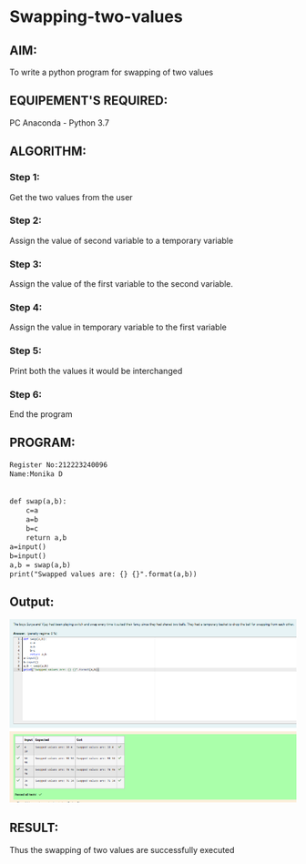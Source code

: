 # Swapping-two-values
## AIM:
To write a python program for swapping of two values
## EQUIPEMENT'S REQUIRED: 
PC
Anaconda - Python 3.7
## ALGORITHM: 
### Step 1:
Get the two values from the user
### Step 2: 
Assign the value of second variable to a temporary variable 
### Step 3: 
Assign the value of the first variable to the second variable.
### Step 4:  
Assign the value in temporary variable to the first variable
### Step 5: 
Print both the values it would be interchanged
### Step 6: 
End the program

## PROGRAM:
~~~
Register No:212223240096
Name:Monika D


def swap(a,b):
    c=a
    a=b
    b=c
    return a,b
a=input()
b=input()
a,b = swap(a,b)
print("Swapped values are: {} {}".format(a,b))
~~~

## Output:

![alt text](<output1 (2).png>)


## RESULT:
Thus the swapping of two values are successfully executed



